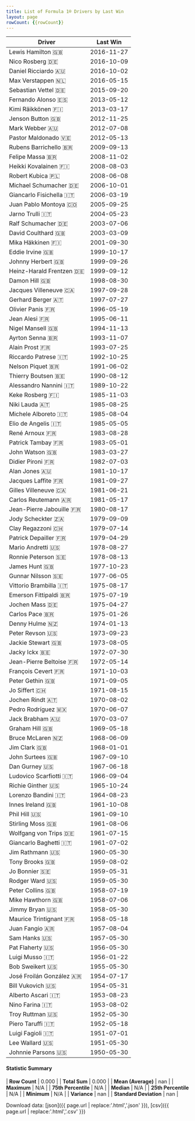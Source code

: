 ```yaml
---
title: List of Formula 1® Drivers by Last Win
layout: page
rowCount: {{rowCount}}
---
```


| Driver | Last Win |
|--|--|
| Lewis Hamilton 🇬🇧 | 2016-11-27 |
| Nico Rosberg 🇩🇪 | 2016-10-09 |
| Daniel Ricciardo 🇦🇺 | 2016-10-02 |
| Max Verstappen 🇳🇱 | 2016-05-15 |
| Sebastian Vettel 🇩🇪 | 2015-09-20 |
| Fernando Alonso 🇪🇸 | 2013-05-12 |
| Kimi Räikkönen 🇫🇮 | 2013-03-17 |
| Jenson Button 🇬🇧 | 2012-11-25 |
| Mark Webber 🇦🇺 | 2012-07-08 |
| Pastor Maldonado 🇻🇪 | 2012-05-13 |
| Rubens Barrichello 🇧🇷 | 2009-09-13 |
| Felipe Massa 🇧🇷 | 2008-11-02 |
| Heikki Kovalainen 🇫🇮 | 2008-08-03 |
| Robert Kubica 🇵🇱 | 2008-06-08 |
| Michael Schumacher 🇩🇪 | 2006-10-01 |
| Giancarlo Fisichella 🇮🇹 | 2006-03-19 |
| Juan Pablo Montoya 🇨🇴 | 2005-09-25 |
| Jarno Trulli 🇮🇹 | 2004-05-23 |
| Ralf Schumacher 🇩🇪 | 2003-07-06 |
| David Coulthard 🇬🇧 | 2003-03-09 |
| Mika Häkkinen 🇫🇮 | 2001-09-30 |
| Eddie Irvine 🇬🇧 | 1999-10-17 |
| Johnny Herbert 🇬🇧 | 1999-09-26 |
| Heinz-Harald Frentzen 🇩🇪 | 1999-09-12 |
| Damon Hill 🇬🇧 | 1998-08-30 |
| Jacques Villeneuve 🇨🇦 | 1997-09-28 |
| Gerhard Berger 🇦🇹 | 1997-07-27 |
| Olivier Panis 🇫🇷 | 1996-05-19 |
| Jean Alesi 🇫🇷 | 1995-06-11 |
| Nigel Mansell 🇬🇧 | 1994-11-13 |
| Ayrton Senna 🇧🇷 | 1993-11-07 |
| Alain Prost 🇫🇷 | 1993-07-25 |
| Riccardo Patrese 🇮🇹 | 1992-10-25 |
| Nelson Piquet 🇧🇷 | 1991-06-02 |
| Thierry Boutsen 🇧🇪 | 1990-08-12 |
| Alessandro Nannini 🇮🇹 | 1989-10-22 |
| Keke Rosberg 🇫🇮 | 1985-11-03 |
| Niki Lauda 🇦🇹 | 1985-08-25 |
| Michele Alboreto 🇮🇹 | 1985-08-04 |
| Elio de Angelis 🇮🇹 | 1985-05-05 |
| René Arnoux 🇫🇷 | 1983-08-28 |
| Patrick Tambay 🇫🇷 | 1983-05-01 |
| John Watson 🇬🇧 | 1983-03-27 |
| Didier Pironi 🇫🇷 | 1982-07-03 |
| Alan Jones 🇦🇺 | 1981-10-17 |
| Jacques Laffite 🇫🇷 | 1981-09-27 |
| Gilles Villeneuve 🇨🇦 | 1981-06-21 |
| Carlos Reutemann 🇦🇷 | 1981-05-17 |
| Jean-Pierre Jabouille 🇫🇷 | 1980-08-17 |
| Jody Scheckter 🇿🇦 | 1979-09-09 |
| Clay Regazzoni 🇨🇭 | 1979-07-14 |
| Patrick Depailler 🇫🇷 | 1979-04-29 |
| Mario Andretti 🇺🇸 | 1978-08-27 |
| Ronnie Peterson 🇸🇪 | 1978-08-13 |
| James Hunt 🇬🇧 | 1977-10-23 |
| Gunnar Nilsson 🇸🇪 | 1977-06-05 |
| Vittorio Brambilla 🇮🇹 | 1975-08-17 |
| Emerson Fittipaldi 🇧🇷 | 1975-07-19 |
| Jochen Mass 🇩🇪 | 1975-04-27 |
| Carlos Pace 🇧🇷 | 1975-01-26 |
| Denny Hulme 🇳🇿 | 1974-01-13 |
| Peter Revson 🇺🇸 | 1973-09-23 |
| Jackie Stewart 🇬🇧 | 1973-08-05 |
| Jacky Ickx 🇧🇪 | 1972-07-30 |
| Jean-Pierre Beltoise 🇫🇷 | 1972-05-14 |
| François Cevert 🇫🇷 | 1971-10-03 |
| Peter Gethin 🇬🇧 | 1971-09-05 |
| Jo Siffert 🇨🇭 | 1971-08-15 |
| Jochen Rindt 🇦🇹 | 1970-08-02 |
| Pedro Rodríguez 🇲🇽 | 1970-06-07 |
| Jack Brabham 🇦🇺 | 1970-03-07 |
| Graham Hill 🇬🇧 | 1969-05-18 |
| Bruce McLaren 🇳🇿 | 1968-06-09 |
| Jim Clark 🇬🇧 | 1968-01-01 |
| John Surtees 🇬🇧 | 1967-09-10 |
| Dan Gurney 🇺🇸 | 1967-06-18 |
| Ludovico Scarfiotti 🇮🇹 | 1966-09-04 |
| Richie Ginther 🇺🇸 | 1965-10-24 |
| Lorenzo Bandini 🇮🇹 | 1964-08-23 |
| Innes Ireland 🇬🇧 | 1961-10-08 |
| Phil Hill 🇺🇸 | 1961-09-10 |
| Stirling Moss 🇬🇧 | 1961-08-06 |
| Wolfgang von Trips 🇩🇪 | 1961-07-15 |
| Giancarlo Baghetti 🇮🇹 | 1961-07-02 |
| Jim Rathmann 🇺🇸 | 1960-05-30 |
| Tony Brooks 🇬🇧 | 1959-08-02 |
| Jo Bonnier 🇸🇪 | 1959-05-31 |
| Rodger Ward 🇺🇸 | 1959-05-30 |
| Peter Collins 🇬🇧 | 1958-07-19 |
| Mike Hawthorn 🇬🇧 | 1958-07-06 |
| Jimmy Bryan 🇺🇸 | 1958-05-30 |
| Maurice Trintignant 🇫🇷 | 1958-05-18 |
| Juan Fangio 🇦🇷 | 1957-08-04 |
| Sam Hanks 🇺🇸 | 1957-05-30 |
| Pat Flaherty 🇺🇸 | 1956-05-30 |
| Luigi Musso 🇮🇹 | 1956-01-22 |
| Bob Sweikert 🇺🇸 | 1955-05-30 |
| José Froilán González 🇦🇷 | 1954-07-17 |
| Bill Vukovich 🇺🇸 | 1954-05-31 |
| Alberto Ascari 🇮🇹 | 1953-08-23 |
| Nino Farina 🇮🇹 | 1953-08-02 |
| Troy Ruttman 🇺🇸 | 1952-05-30 |
| Piero Taruffi 🇮🇹 | 1952-05-18 |
| Luigi Fagioli 🇮🇹 | 1951-07-01 |
| Lee Wallard 🇺🇸 | 1951-05-30 |
| Johnnie Parsons 🇺🇸 | 1950-05-30 |

#### Statistic Summary

| **Row Count** | 0.000 |
| **Total Sum** | 0.000 |
| **Mean (Average)** | nan |
| **Maximum** | N/A |
| **75th Percentile** | N/A |
| **Median** | N/A |
| **25th Percentile** | N/A |
| **Minimum** | N/A |
| **Variance** | nan |
| **Standard Deviation** | nan |

Download data: [json]({{ page.url | replace:'.html','.json' }}), [csv]({{ page.url | replace:'.html','.csv' }})
